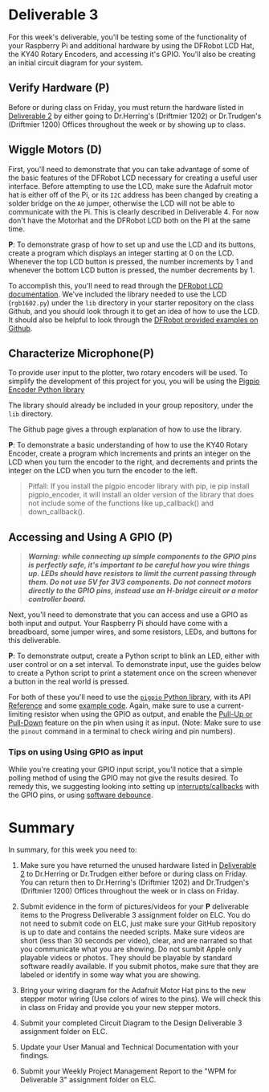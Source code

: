 # Deliverable 3

For this week's deliverable, you'll be testing some of the functionality of your Raspberry Pi and additional hardware by using the DFRobot LCD Hat, the KY40 Rotary Encoders, and accessing it's GPIO. You'll also be creating an initial circuit diagram for your system.

## Verify Hardware (P)

Before or during class on Friday, you must return the hardware listed in [Deliverable 2](deliverable2.md) by either going to Dr.Herring's (Driftmier 1202) or Dr.Trudgen's (Driftmier 1200) Offices throughout the week or by showing up to class.

## Wiggle Motors (D)

First, you'll need to demonstrate that you can take advantage of some of the basic features of the DFRobot LCD necessary for creating a useful user interface. Before attempting to use the LCD, make sure the Adafruit motor hat is either off of the Pi, or its `I2C` address has been changed by creating a solder bridge on the `A0` jumper, otherwise the LCD will not be able to communicate with the Pi.  This is clearly described in Deliverable 4.  For now don't have the Motorhat and the DFRobot LCD both on the PI at the same time.

**P**: To demonstrate grasp of how to set up and use the LCD and its buttons, create a program which displays an integer starting at 0 on the LCD. Whenever the top LCD button is pressed, the number increments by 1 and whenever the bottom LCD button is pressed, the number decrements by 1.

To accomplish this, you'll need to read through the [DFRobot LCD documentation](https://wiki.dfrobot.com/I_O_Expansion_HAT_for_Pi_zero_V1_0_SKU_DFR0604IIC_16X2_RGB_LCD_KeyPad_HAT_1_0_SKU_DFR0514_DFR0603). We've included the library needed to use the LCD (`rgb1602.py`) under the `lib` directory in your starter repository on the class Github, and you should look through it to get an idea of how to use the LCD. It should also be helpful to look through the [DFRobot provided examples on Github](https://github.com/DFRobot/DFRobot_RGB1602_RaspberryPi).

## Characterize Microphone(P)

To provide user input to the plotter, two rotary encoders will be used. To simplify the development of this project for you, you will be using the [Pigpio Encoder Python library](https://github.com/vash3d/pigpio_encoder)

The library should already be included in your group repository, under the `lib` directory.

The Github page gives a through explanation of how to use the library. 

**P**: To demonstrate a basic understanding of how to use the KY40 Rotary Encoder, create a program which increments and prints an integer on the LCD when you turn the encoder to the right, and decrements and prints the integer on the LCD when you turn the encoder to the left.

> Pitfall: If you install the pigpio encoder library with pip, ie pip install pigpio_encoder, it will install an older version of the library that does not include some of the functions like up_callback()
and down_callback().

## Accessing and Using A GPIO (P)

>***Warning: while connecting up simple components to the GPIO pins is perfectly safe, it's important to be careful how you wire things up. LEDs should have resistors to limit the current passing through them. Do not use 5V for 3V3 components. Do not connect motors directly to the GPIO pins, instead use an H-bridge circuit or a motor controller board.***

Next, you'll need to demonstrate that you can access and use a GPIO as both input and output. Your Raspberry Pi should have come with a breadboard, some jumper wires, and some resistors, LEDs, and buttons for this deliverable.

**P**: To demonstrate output, create a Python script to blink an LED, either with user control or on a set interval. To demonstrate input, use the guides below to create a Python script to print a statement once on the screen whenever a button in the real world is pressed.

For both of these you'll need to use the [`pigpio` Python library](http://abyz.me.uk/rpi/pigpio/index.html#Type_3), with its API [Reference](http://abyz.me.uk/rpi/pigpio/python.html) and some [example code](http://abyz.me.uk/rpi/pigpio/examples.html#Python%20code). Again, make sure to use a current-limiting resistor when using the GPIO as output, and enable the [Pull-Up or Pull-Down](https://en.wikipedia.org/wiki/Pull-up_resistor) feature on the pin when using it as input. (Note: Make sure to use the `pinout` command in a terminal to check wiring and pin numbers).

### Tips on using Using GPIO as input

While you're creating your GPIO input script, you'll notice that a simple polling method of using the GPIO may not give the results desired. To remedy this, we suggesting looking into setting up [interrupts/callbacks](http://abyz.me.uk/rpi/pigpio/python.html#callback) with the GPIO pins, or using [software debounce](https://www.arduino.cc/en/Tutorial/BuiltInExamples/Debounce).



# Summary

In summary, for this week you need to:

1. Make sure you have returned the unused hardware listed in [Deliverable 2](deliverable2.md) to Dr.Herring or Dr.Trudgen either before or during class on Friday. You can return then to Dr.Herring's (Driftmier 1202) and Dr.Trudgen's (Driftmier 1200) Offices throughout the week or in class on Friday.

2. Submit evidence in the form of pictures/videos for your **P** deliverable items to the Progress Deliverable 3 assignment folder on ELC. You do not need to submit code on ELC, just make sure your GitHub repository is up to date and contains the needed scripts.  Make sure videos are short (less than 30 seconds per video), clear, and are narrated so that you communicate what you are showing.  Do not sumbit Apple only playable videos or photos.  They should be playable by standard software readily available. If you submit photos, make sure that they are labeled or identify in some way what you are showing.

2. Bring your wiring diagram for the Adafruit Motor Hat pins to the new stepper motor wiring (Use colors of wires to the pins).  We will check this in class on Friday and provide you your new stepper motors.

3. Submit your completed Circuit Diagram to the Design Deliverable 3 assignment folder on ELC.

4. Update your User Manual and Technical Documentation with your findings.

5. Submit your Weekly Project Management Report to the "WPM for Deliverable 3" assignment folder on ELC.
